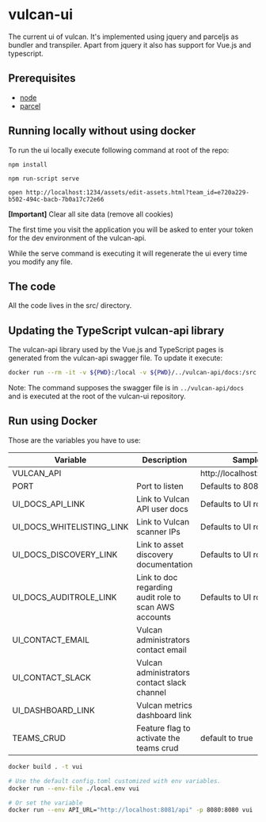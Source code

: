 # vulcan-ui
The current ui of vulcan.
It's implemented using jquery and parceljs as bundler and transpiler.
Apart from jquery it also has support for Vue.js and typescript.

 ## Prerequisites

   - [node](https://nodejs.org/en/)
   - [parcel](https://parceljs.org/getting_started.html)

## Running locally without using docker

To run the ui locally execute following command at root of the repo:

```
npm install

npm run-script serve

open http://localhost:1234/assets/edit-assets.html?team_id=e720a229-b502-494c-bacb-7b0a17c72e66

```

**[Important]** Clear all site data (remove all cookies)

The first time you visit the application you will be asked to enter your token
for the dev environment of the vulcan-api.

While the serve command is executing it will regenerate the ui every time you modify any file.

## The code

 All the code lives in the src/ directory.

## Updating the TypeScript vulcan-api library

The vulcan-api library used by the Vue.js and TypeScript pages is generated from
the vulcan-api swagger file.
To update it execute:

```sh
docker run --rm -it -v ${PWD}:/local -v ${PWD}/../vulcan-api/docs:/src openapitools/openapi-generator-cli generate -i /src/swagger.json -g typescript-fetch -o /local/src/services/vulcan-api
```

Note:
The command supposes the swagger file is in ```../vulcan-api/docs``` and is executed at the root of the vulcan-ui repository.

## Run using Docker

 Those are the variables you have to use:

|Variable|Description|Sample|
|---|---|---|
|VULCAN_API||http://localhost:8081/api|
|PORT|Port to listen|Defaults to 8080|
|UI_DOCS_API_LINK|Link to Vulcan API user docs|Defaults to UI root page|
|UI_DOCS_WHITELISTING_LINK|Link to Vulcan scanner IPs|Defaults to UI root page|
|UI_DOCS_DISCOVERY_LINK|Link to asset discovery documentation|Defaults to UI root page|
|UI_DOCS_AUDITROLE_LINK|Link to doc regarding audit role to scan AWS accounts|Defaults to UI root page|
|UI_CONTACT_EMAIL|Vulcan administrators contact email||
|UI_CONTACT_SLACK|Vulcan administrators contact slack channel||
|UI_DASHBOARD_LINK|Vulcan metrics dashboard link||
|TEAMS_CRUD|Feature flag to activate the teams crud|default to true|

```bash
docker build . -t vui

# Use the default config.toml customized with env variables.
docker run --env-file ./local.env vui

# Or set the variable
docker run --env API_URL="http://localhost:8081/api" -p 8080:8080 vui
```
